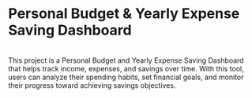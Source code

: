 <h1>Personal Budget & Yearly Expense Saving Dashboard</h1>
<br>
This project is a Personal Budget and Yearly Expense Saving Dashboard that helps track income, expenses, and savings over time. With this tool, users can analyze their spending habits, set financial goals, and monitor their progress toward achieving savings objectives.
